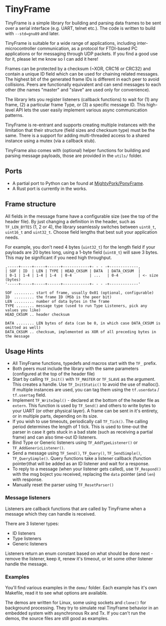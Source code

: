 # TinyFrame

TinyFrame is a simple library for building and parsing data frames to be sent 
over a serial interface (e.g. UART, telnet etc.). The code is written to build with 
`--std=gnu89` and later.

TinyFrame is suitable for a wide range of applications, including inter-microcontroller 
communication, as a protocol for FTDI-based PC applications or for messaging through
UDP packets. If you find a good use for it, please let me know so I can add it here!

Frames can be protected by a checksum (~XOR, CRC16 or CRC32) and contain 
a unique ID field which can be used for chaining related messages. The highest bit 
of the generated frame IDs is different in each peer to avoid collisions.
Peers are functionally equivalent and can send messages to each other 
(the names "master" and "slave" are used only for convenience).

The library lets you register listeners (callback functions) to wait for (1) any frame, (2)
a particular frame Type, or (3) a specific message ID. This high-level API lets the user 
easily implement various async communication patterns.

TinyFrame is re-entrant and supports creating multiple instances with the limitation
that their structure (field sizes and checksum type) must be the same. There is a support
for adding multi-threaded access to a shared instance using a mutex (via a callback stub).

TinyFrame also comes with (optional) helper functions for building and parsing message
payloads, those are provided in the `utils/` folder.

## Ports

- A partial port to Python can be found at [MightyPork/PonyFrame](https://github.com/MightyPork/PonyFrame).
- A Rust port is currently in the works.

## Frame structure

All fields in the message frame have a configurable size (see the top of the header file).
By just changing a definition in the header, such as `TF_LEN_BYTES` (1, 2 or 4), the library
seamlessly switches between `uint8_t`, `uint16_t` and `uint32_t`. Choose field lengths that
best suit your application needs. 

For example, you don't need 4 bytes (`uint32_t`) for the 
length field if your payloads are 20 bytes long, using a 1-byte field (`uint8_t`) will save
3 bytes. This may be significant if you need high throughput.

```
,-----+-----+-----+------+------------+- - - -+-------------,                
| SOF | ID  | LEN | TYPE | HEAD_CKSUM | DATA  | DATA_CKSUM  |                
| 0-1 | 1-4 | 1-4 | 1-4  | 0-4        | ...   | 0-4         | <- size (bytes)
'-----+-----+-----+------+------------+- - - -+-------------'                

SOF ......... start of frame, usually 0x01 (optional, configurable)
ID  ......... the frame ID (MSb is the peer bit)
LEN ......... number of data bytes in the frame
TYPE ........ message type (used to run Type Listeners, pick any values you like)
HEAD_CKSUM .. header checksum

DATA ........ LEN bytes of data (can be 0, in which case DATA_CKSUM is omitted as well)
DATA_CKSUM .. checksum, implemented as XOR of all preceding bytes in the message
```

## Usage Hints

- All TinyFrame functions, typedefs and macros start with the `TF_` prefix.
- Both peers must include the library with the same parameters (configured at the top of the header file)
- Start by calling `TF_Init()` with `TF_MASTER` or `TF_SLAVE` as the argument. This creates a handle.
  Use `TF_InitStatic()` to avoid the use of malloc(). If multiple instances are used, you can tag them 
  using the `tf.userdata` / `tf.usertag` field.
- Implement `TF_WriteImpl()` - declared at the bottom of the header file as `extern`.
  This function is used by `TF_Send()` and others to write bytes to your UART (or other physical layer).
  A frame can be sent in it's entirety, or in multiple parts, depending on its size.
- If you wish to use timeouts, periodically call `TF_Tick()`. The calling period determines 
  the length of 1 tick. This is used to time-out the parser in case it gets stuck 
  in a bad state (such as receiving a partial frame) and can also time-out ID listeners.
- Bind Type or Generic listeners using `TF_AddTypeListener()` or `TF_AddGenericListener()`.
- Send a message using `TF_Send()`, `TF_Query()`, `TF_SendSimple()`, `TF_QuerySimple()`.
  Query functions take a listener callback (function pointer)that will be added as 
  an ID listener and wait for a response.
- To reply to a message (when your listener gets called), use `TF_Respond()`
  with the msg boject you received, replacing the `data` pointer (and `len`) with response.
- Manually reset the parser using `TF_ResetParser()`

### Message listeners

Listeners are callback functions that are called by TinyFrame when a message which 
they can handle is received.

There are 3 listener types:
 
- ID listeners
- Type listeners
- Generic listeners

Listeners return an enum constant based on what should be done next - remove the listener, 
keep it, renew it's timeout, or let some other listener handle the message.

### Examples

You'll find various examples in the `demo/` folder. Each example has it's own Makefile,
read it to see what options are available.

The demos are written for Linux, some using sockets and `clone()` for background processing.
They try to simulate real TinyFrame behavior in an embedded system with asynchronous 
Rx and Tx. If you can't run the demos, the source files are still good as examples.
